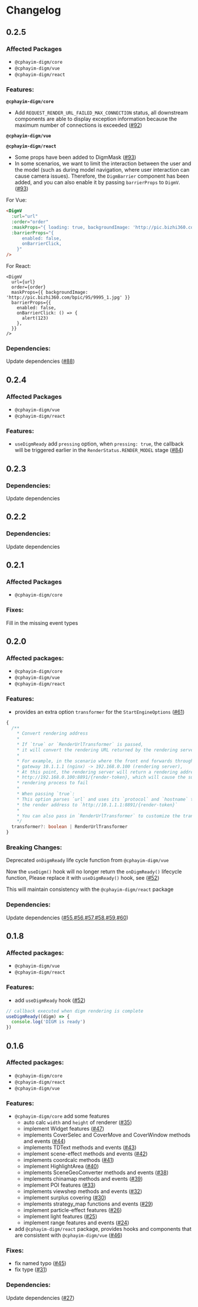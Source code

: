 # Changelog

## 0.2.5

### Affected Packages

- `@cphayim-digm/core`
- `@cphayim-digm/vue`
- `@cphayim-digm/react`

### Features:

**`@cphayim-digm/core`**

- Add `REQUEST_RENDER_URL_FAILED_MAX_CONNECTION` status, all downstream components are able to display exception information because the maximum number of connections is exceeded ([#92](https://github.com/Cphayim/digm/pull/92))

**`@cphayim-digm/vue`**

**`@cphayim-digm/react`**

- Some props have been added to DigmMask ([#93](https://github.com/Cphayim/digm/pull/93))
- In some scenarios, we want to limit the interaction between the user and the model (such as during model navigation, where user interaction can cause camera issues). Therefore, the `DigmBarrier` component has been added, and you can also enable it by passing `barrierProps` to `DigmV`. ([#93](https://github.com/Cphayim/digm/pull/93))

For Vue:

```html
<DigmV
  :url="url"
  :order="order"
  :maskProps="{ loading: true, backgroundImage: 'http://pic.bizhi360.com/bpic/95/9995_1.jpg' }"
  :barrierProps="{
      enabled: false,
      onBarrierClick,
    }"
/>
```

For React:

```tsx
<DigmV
  url={url}
  order={order}
  maskProps={{ backgroundImage: 'http://pic.bizhi360.com/bpic/95/9995_1.jpg' }}
  barrierProps={{
    enabled: false,
    onBarrierClick: () => {
      alert(123)
    },
  }}
/>
```

### Dependencies:

Update dependencies ([#88](https://github.com/Cphayim/digm/pull/88))

## 0.2.4

### Affected Packages

- `@cphayim-digm/vue`
- `@cphayim-digm/react`

### Features:

- `useDigmReady` add `pressing` option, when `pressing: true`, the callback will be triggered earlier in the `RenderStatus.RENDER_MODEL` stage ([#84](https://github.com/Cphayim/digm/pull/84))

## 0.2.3

### Dependencies:

Update dependencies

## 0.2.2

### Dependencies:

Update dependencies

## 0.2.1

### Affected Packages

- `@cphayim-digm/core`

### Fixes:

Fill in the missing event types

## 0.2.0

### Affected packages:

- `@cphayim-digm/core`
- `@cphayim-digm/vue`
- `@cphayim-digm/react`

### Features:

- provides an extra option `transformer` for the `StartEngineOptions` ([#61](https://github.com/Cphayim/digm/pull/61))

```ts
{
  /**
    * Convert rendering address
    *
    * If `true` or `RenderUrlTransformer` is passed,
    * it will convert the rendering URL returned by the rendering server
    *
    * For example, in the scenario where the front end forwards through the request
    * gateway 10.1.1.1 (nginx) -> 192.168.0.100 (rendering server),
    * At this point, the rendering server will return a rendering address such as
    * http://192.168.0.100:8891/{render-token}, which will cause the subsequent
    * rendering process to fail
    *
    * When passing `true`:
    * This option parses `url` and uses its `protocol` and `hostname` to convert
    * the render address to `http://10.1.1.1:8891/{render-token}`
    *
    * You can also pass in `RenderUrlTransformer` to customize the transformation logic
    */
  transformer?: boolean | RenderUrlTransformer
}
```

### Breaking Changes:

Deprecated `onDigmReady` life cycle function from `@cphayim-digm/vue`

Now the `useDigm()` hook will no longer return the `onDigmReady()` lifecycle function, Please replace it with `useDigmReady()` hook, see ([#52](https://github.com/Cphayim/digm/pull/52))

This will maintain consistency with the `@cphayim-digm/react` package

### Dependencies:

Update dependencies ([#55](https://github.com/Cphayim/digm/pull/55),[#56](https://github.com/Cphayim/digm/pull/56),[#57](https://github.com/Cphayim/digm/pull/57),[#58](https://github.com/Cphayim/digm/pull/58),[#59](https://github.com/Cphayim/digm/pull/59),[#60](https://github.com/Cphayim/digm/pull/60))

## 0.1.8

### Affected packages:

- `@cphayim-digm/vue`
- `@cphayim-digm/react`

### Features:

- add `useDigmReady` hook ([#52](https://github.com/Cphayim/digm/pull/52))

```ts
// callback executed when digm rendering is complete
useDigmReady((digm) => {
  console.log('DIGM is ready')
})
```

## 0.1.6

### Affected packages:

- `@cphayim-digm/core`
- `@cphayim-digm/react`
- `@cphayim-digm/vue`

### Features:

- `@cphayim-digm/core` add some features
  - auto calc `width` and `height` of renderer ([#35](https://github.com/Cphayim/digm/pull/35))
  - implement Widget features ([#47](https://github.com/Cphayim/digm/pull/47))
  - implements CoverSelec and CoverMove and CoverWindow methods and events ([#44](https://github.com/Cphayim/digm/pull/44))
  - implements TDText methods and events ([#43](https://github.com/Cphayim/digm/pull/43))
  - implement scene-effect methods and events ([#42](https://github.com/Cphayim/digm/pull/42))
  - implements coordcalc methods ([#41](https://github.com/Cphayim/digm/pull/41))
  - implement HighlightArea ([#40](https://github.com/Cphayim/digm/pull/40))
  - implements SceneGeoConverter methods and events ([#38](https://github.com/Cphayim/digm/pull/38))
  - implements chinamap methods and events ([#39](https://github.com/Cphayim/digm/pull/39))
  - implement POI features ([#33](https://github.com/Cphayim/digm/pull/33))
  - implements viewshep methods and events ([#32](https://github.com/Cphayim/digm/pull/32))
  - implement surplus covering ([#30](https://github.com/Cphayim/digm/pull/30))
  - implements strategy_map functions and events ([#29](https://github.com/Cphayim/digm/pull/29))
  - implement particle-effect features ([#26](https://github.com/Cphayim/digm/pull/26))
  - implement light features ([#25](https://github.com/Cphayim/digm/pull/25))
  - implement range features and events ([#24](https://github.com/Cphayim/digm/pull/24))
- add `@cphayim-digm/react` package, provides hooks and components that are consistent with `@cphayim-digm/vue` ([#46](https://github.com/Cphayim/digm/pull/46))

### Fixes:

- fix named typo ([#45](https://github.com/Cphayim/digm/pull/45))
- fix type ([#31](https://github.com/Cphayim/digm/pull/31))

### Dependencies:

Update dependencies ([#27](https://github.com/Cphayim/digm/pull/27))
